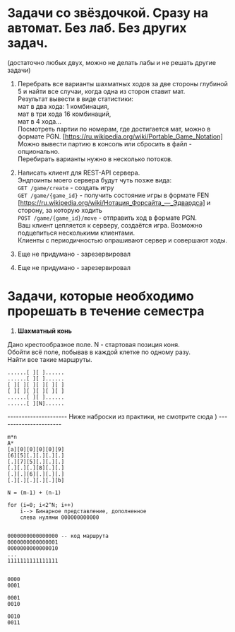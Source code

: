 # Задачи со звёздочкой. Сразу на автомат. Без лаб. Без других задач.
(достаточно любых двух, можно не делать лабы и не решать другие задачи)  

1. Перебрать все варианты шахматных ходов за две стороны глубиной 5 и найти все случаи, когда одна из сторон ставит мат.    
Результат вывести в виде статистики:   
мат в два хода: 1 комбинация,   
мат в три хода 16 комбинаций,   
мат в 4 хода...   
Посмотреть партии по номерам, где достигается мат, можно в формате PGN. [https://ru.wikipedia.org/wiki/Portable_Game_Notation]  
Можно вывести партию в консоль или сбросить в файл - опционально.  
Перебирать варианты нужно в несколько потоков.  


2. Написать клиент для REST-API сервера.  
Эндпоинты моего сервера будут чуть позже вида:  
`GET /game/create` - создать игру  
`GET /game/{game_id}` - получить состояние игры в формате FEN [https://ru.wikipedia.org/wiki/Нотация_Форсайта_—_Эдвардса] и сторону, за которую ходить   
`POST /game/{game_id}/move` - отправить ход в формате PGN.  
Ваш клиент цепляется к серверу, создаётся игра. Возможно подцепиться несколькими клиентами.  
Клиенты с периодичностью опрашивают сервер и совершают ходы.  


3. Еще не придумано - зарезервировал

4. Еще не придумано - зарезервировал




# Задачи, которые необходимо прорешать в течение семестра 

1. **Шахматный конь**  

Дано крестообразное поле. N - стартовая позиция коня.  
Обойти всё поле, побывав в каждой клетке по одному разу.  
Найти все такие маршруты.   
```
......[ ][ ]......
......[ ][ ]......
[ ][ ][ ][ ][ ][ ]
[ ][ ][ ][ ][ ][ ]
......[ ][ ]......
......[ ][N]......
```








---------------------  Ниже наброски из практики, не смотрите сюда ) ----------------------


```
m*n
A*
[a][0][0][0][0][9]
[6][5][.][.][.][.]
[.][7][5][.][.][.]
[.][.][.][8][.][.]
[.][.][6][.][.][.]
[.][.][.][.][.][b]

N = (m-1) + (n-1)

for (i=0; i<2^N; i++)
	i--> Бинарное представление, дополненное 
	слева нулями 000000000000


0000000000000000 -- код маршрута
0000000000000001
0000000000000010
...
1111111111111111


0000
0001

0001
0010

0010
0011
```










 
